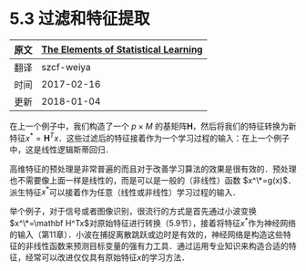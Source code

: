 # 5.3 过滤和特征提取

| 原文   | [The Elements of Statistical Learning](https://web.stanford.edu/~hastie/ElemStatLearn/printings/ESLII_print12.pdf) |
| ---- | ---------------------------------------- |
| 翻译   | szcf-weiya                               |
| 时间   | 2017-02-16                               |
|更新|2018-01-04|


在上一个例子中，我们构造了一个 $p\times M$ 的基矩阵$\mathbf H$，然后将我们的特征转换为新特征$x^*=\mathbf H^Tx$．这些过滤后的特征接着作为一个学习过程的输入：在上一个例子中，这是线性逻辑斯蒂回归．

高维特征的预处理是非常普遍的而且对于改善学习算法的效果是很有效的．预处理也不需要像上面一样是线性的，而是可以是一般的（非线性）函数 $x^\*=g(x)$．派生特征$x^*$可以接着作为任意（线性或非线性）学习过程的输入．

举个例子，对于信号或者图像识别，很流行的方式是首先通过小波变换$x^\*=\mathbf H^Tx$对原始特征进行转换（5.9节），接着将特征$x^*$作为神经网络的输入（第11章）．小波在捕捉离散跳跃或边时是有效的，神经网络是构造这些特征的非线性函数来预测目标变量的强有力工具．通过运用专业知识来构造合适的特征，经常可以改进仅仅具有原始特征$x$的学习方法．
